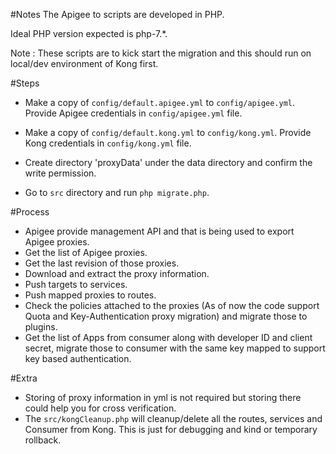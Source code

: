 #Notes
The Apigee to scripts are developed in PHP. 

Ideal PHP version expected is php-7.*. 

Note : These scripts are to kick start the migration and this should run on local/dev environment of Kong first.
 
#Steps
  - Make a copy of `config/default.apigee.yml` to `config/apigee.yml`. Provide Apigee credentials in `config/apigee.yml` file.
  
  - Make a copy of `config/default.kong.yml` to `config/kong.yml`. Provide Kong credentials in `config/kong.yml` file.
  
  - Create directory 'proxyData' under the data directory and confirm the write permission.

  - Go to `src` directory and run `php migrate.php`.
  
#Process
- Apigee provide management API and that is being used to export Apigee proxies.
- Get the list of Apigee proxies.
- Get the last revision of those proxies.
- Download and extract the proxy information.
- Push targets to services. 
- Push mapped proxies to routes.
- Check the policies attached to the proxies (As of now the code support Quota and Key-Authentication proxy migration) and migrate those to plugins.
- Get the list of Apps from consumer along with developer ID and client secret, migrate those to consumer with the same key mapped to support key based authentication.
 
#Extra
- Storing of proxy information in yml is not required but storing there could help you for cross verification.
- The `src/kongCleanup.php` will cleanup/delete all the routes, services and Consumer from Kong. This is just for debugging and kind or temporary rollback.
